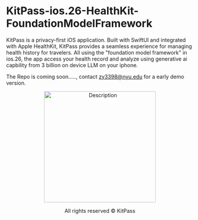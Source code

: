 # KitPass-ios.26-HealthKit-FoundationModelFramework
KitPass is a privacy-first iOS application. Built with SwiftUI and integrated with Apple HealthKit, KitPass provides a seamless experience for managing health history for travelers. All using the "foundation model framework" in ios.26, the app access your health record and analyze using generative ai capbility from 3 billion on device LLM on your iphone.

The Repo is coming soon....., contact zy3398@nyu.edu for a early demo version.


<p align="center">
  <img src="https://github.com/user-attachments/assets/09f7be0e-8147-460c-9ac2-1ea2c83f996c" alt="Description" width="300"/>
</p>


<p align="center">
  All rights reserved © KitPass
</p>





